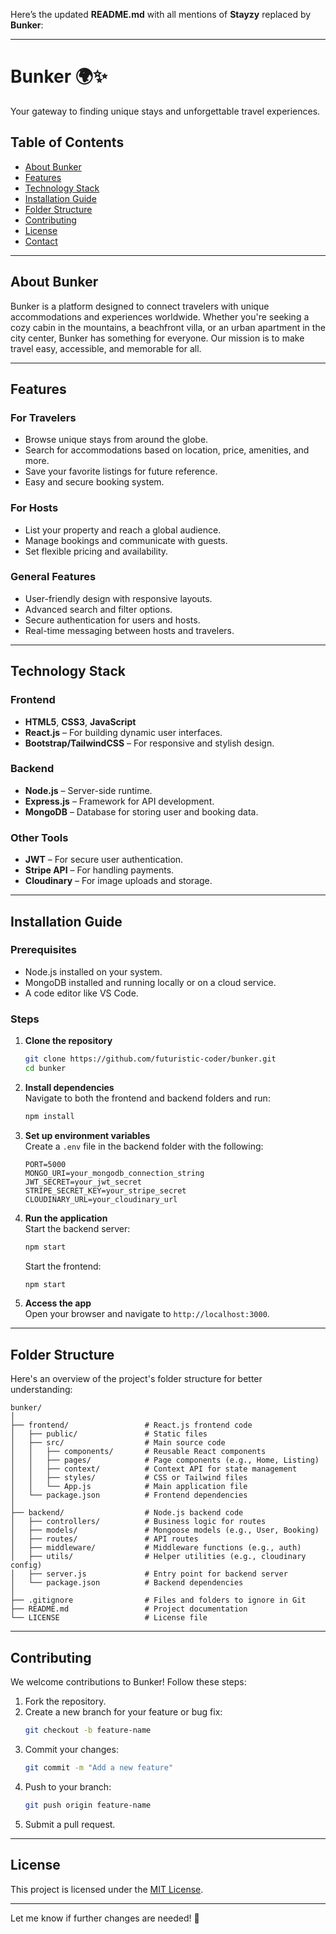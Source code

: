 Here’s the updated **README.md** with all mentions of **Stayzy** replaced by **Bunker**:

---

# **Bunker** 🌍✨  
Your gateway to finding unique stays and unforgettable travel experiences.

## **Table of Contents**
- [About Bunker](#about-bunker)
- [Features](#features)
- [Technology Stack](#technology-stack)
- [Installation Guide](#installation-guide)
- [Folder Structure](#folder-structure)
- [Contributing](#contributing)
- [License](#license)
- [Contact](#contact)

---

## **About Bunker**  
Bunker is a platform designed to connect travelers with unique accommodations and experiences worldwide. Whether you're seeking a cozy cabin in the mountains, a beachfront villa, or an urban apartment in the city center, Bunker has something for everyone. Our mission is to make travel easy, accessible, and memorable for all.

---

## **Features**  
### **For Travelers**  
- Browse unique stays from around the globe.  
- Search for accommodations based on location, price, amenities, and more.  
- Save your favorite listings for future reference.  
- Easy and secure booking system.  

### **For Hosts**  
- List your property and reach a global audience.  
- Manage bookings and communicate with guests.  
- Set flexible pricing and availability.

### **General Features**  
- User-friendly design with responsive layouts.  
- Advanced search and filter options.  
- Secure authentication for users and hosts.  
- Real-time messaging between hosts and travelers.  

---

## **Technology Stack**
### **Frontend**  
- **HTML5**, **CSS3**, **JavaScript**  
- **React.js** – For building dynamic user interfaces.  
- **Bootstrap/TailwindCSS** – For responsive and stylish design.

### **Backend**  
- **Node.js** – Server-side runtime.  
- **Express.js** – Framework for API development.  
- **MongoDB** – Database for storing user and booking data.  

### **Other Tools**  
- **JWT** – For secure user authentication.  
- **Stripe API** – For handling payments.  
- **Cloudinary** – For image uploads and storage.  

---

## **Installation Guide**
### **Prerequisites**
- Node.js installed on your system.  
- MongoDB installed and running locally or on a cloud service.  
- A code editor like VS Code.  

### **Steps**
1. **Clone the repository**  
   ```bash
   git clone https://github.com/futuristic-coder/bunker.git
   cd bunker
   ```

2. **Install dependencies**  
   Navigate to both the frontend and backend folders and run:  
   ```bash
   npm install
   ```

3. **Set up environment variables**  
   Create a `.env` file in the backend folder with the following:  
   ```env
   PORT=5000
   MONGO_URI=your_mongodb_connection_string
   JWT_SECRET=your_jwt_secret
   STRIPE_SECRET_KEY=your_stripe_secret
   CLOUDINARY_URL=your_cloudinary_url
   ```

4. **Run the application**  
   Start the backend server:  
   ```bash
   npm start
   ```  
   Start the frontend:  
   ```bash
   npm start
   ```  

5. **Access the app**  
   Open your browser and navigate to `http://localhost:3000`.

---

## **Folder Structure**
Here's an overview of the project's folder structure for better understanding:

```
bunker/
│
├── frontend/                 # React.js frontend code
│   ├── public/               # Static files
│   ├── src/                  # Main source code
│   │   ├── components/       # Reusable React components
│   │   ├── pages/            # Page components (e.g., Home, Listing)
│   │   ├── context/          # Context API for state management
│   │   ├── styles/           # CSS or Tailwind files
│   │   └── App.js            # Main application file
│   └── package.json          # Frontend dependencies
│
├── backend/                  # Node.js backend code
│   ├── controllers/          # Business logic for routes
│   ├── models/               # Mongoose models (e.g., User, Booking)
│   ├── routes/               # API routes
│   ├── middleware/           # Middleware functions (e.g., auth)
│   ├── utils/                # Helper utilities (e.g., cloudinary config)
│   ├── server.js             # Entry point for backend server
│   └── package.json          # Backend dependencies
│
├── .gitignore                # Files and folders to ignore in Git
├── README.md                 # Project documentation
└── LICENSE                   # License file
```

---

## **Contributing**
We welcome contributions to Bunker! Follow these steps:  
1. Fork the repository.  
2. Create a new branch for your feature or bug fix:  
   ```bash
   git checkout -b feature-name
   ```  
3. Commit your changes:  
   ```bash
   git commit -m "Add a new feature"
   ```  
4. Push to your branch:  
   ```bash
   git push origin feature-name
   ```  
5. Submit a pull request.

---

## **License**
This project is licensed under the [MIT License](LICENSE).

---

Let me know if further changes are needed! 🚀
